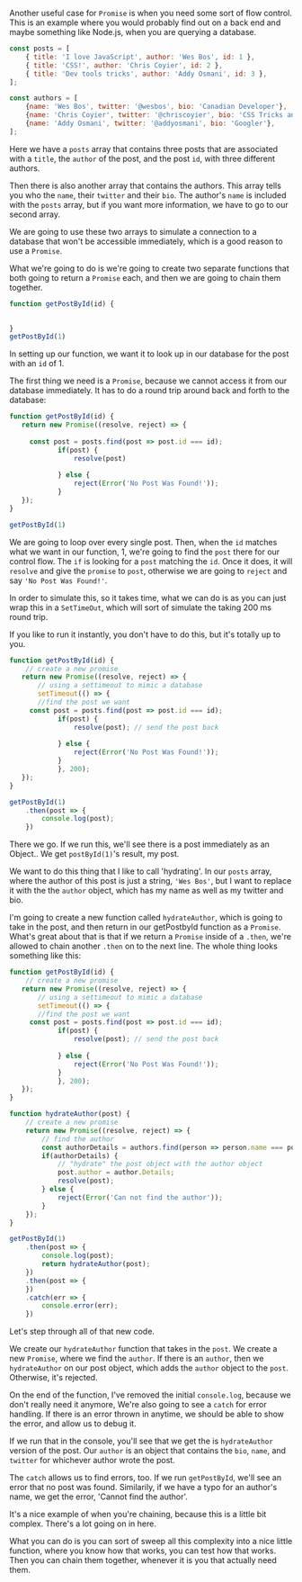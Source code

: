 Another useful case for `Promise` is when you need some sort of flow control. This is an example where you would probably find out on a back end and maybe something like Node.js, when you are querying a database.

```js
const posts = [
    { title: 'I love JavaScript', author: 'Wes Bos', id: 1 },
    { title: 'CSS!', author: 'Chris Coyier', id: 2 },
    { title: 'Dev tools tricks', author: 'Addy Osmani', id: 3 },
];

const authors = [
    {name: 'Wes Bos', twitter: '@wesbos', bio: 'Canadian Developer'},
    {name: 'Chris Coyier', twitter: '@chriscoyier', bio: 'CSS Tricks and CodePen'},
    {name: 'Addy Osmani', twitter: '@addyosmani', bio: 'Googler'},
];

```
Here we have a `posts` array that contains three posts that are associated with a `title`, the `author` of the post, and the post `id`, with three different authors.

Then there is also another array that contains the authors. This array tells you who the `name`, their `twitter` and their `bio`. The author's `name` is included with the `posts` array, but if you want more information, we have to go to our second array.

We are going to use these two arrays to simulate a connection to a database that won't be accessible immediately, which is a good reason to use a `Promise`.

What we're going to do is we're going to create two separate functions that both going to return a `Promise` each, and then we are going to chain them together.

```js
function getPostById(id) {
    

}
getPostById(1)
```

In setting up our function, we want it to look up in our database for the post with an `id` of 1.

The first thing we need is a `Promise`, because we cannot access it from our database immediately. It has to do a round trip around back and forth to the database:

```js
function getPostById(id) {
   return new Promise((resolve, reject) => {
       
     const post = posts.find(post => post.id === id);
            if(post) {
                resolve(post)
                
            } else {
                reject(Error('No Post Was Found!'));
            }
   });
}

getPostById(1)
```

We are going to loop over every single post. Then, when the `id` matches what we want in our function, 1, we're going to find the `post` there for our control flow. The `if` is looking for a  `post` matching the `id`. Once it does, it will `resolve` and give the `promise` to `post`, otherwise we are going to `reject` and say `'No Post Was Found!'`.

In order to simulate this, so it takes time, what we can do is as you can just wrap this in a `SetTimeOut`, which will sort of simulate the taking 200 ms round trip. 

If you like to run it instantly, you don't have to do this, but it's totally up to you.

```js
function getPostById(id) {
    // create a new promise
   return new Promise((resolve, reject) => {
       // using a settimeout to mimic a database
       setTimeout(() => {
       //find the post we want
     const post = posts.find(post => post.id === id);
            if(post) {
                resolve(post); // send the post back
                
            } else {
                reject(Error('No Post Was Found!'));
            }
            }, 200);
   });
}

getPostById(1)
    .then(post => {
        console.log(post);
    })
```

There we go. If we run this, we'll see there is a post immediately as an Object.. We get `postById(1)`'s result, my post. 

We want to do this thing that I like to call 'hydrating'. In our `posts` array,  where the author of this post is just a string, `'Wes Bos'`, but I want to replace it with the the `author` object, which has my name as well as my twitter and bio.

I'm going to create a new function called `hydrateAuthor`, which is going to take in the post, and then return in our getPostbyId function as a `Promise`. What's great about that is that if we return a `Promise` inside of a `.then`, we're allowed to chain another `.then` on to the next line. The whole thing looks something like this: 

```js
function getPostById(id) {
    // create a new promise
   return new Promise((resolve, reject) => {
       // using a settimeout to mimic a database
       setTimeout(() => {
       //find the post we want
     const post = posts.find(post => post.id === id);
            if(post) {
                resolve(post); // send the post back
                
            } else {
                reject(Error('No Post Was Found!'));
            }
            }, 200);
   });
}

function hydrateAuthor(post) {
    // create a new promise
    return new Promise((resolve, reject) => {
        // find the author
        const authorDetails = authors.find(person => person.name === post.author);
        if(authorDetails) {
            // "hydrate" the post object with the author object
            post.author = author.Details;
            resolve(post);
        } else {
            reject(Error('Can not find the author'));
        }
    });
}

getPostById(1)
    .then(post => {
        console.log(post);
        return hydrateAuthor(post);
    })
    .then(post => {
    })
    .catch(err => {
        console.error(err);
    })
```

Let's step through all of that new code. 

We create our `hydrateAuthor` function that takes in the `post`. We create a new `Promise`, where we find the `author`. If there is an `author`, then we `hydrateAuthor` on our post object, which adds the `author` object to the `post`. Otherwise, it's rejected.

On the end of the function, I've removed the initial `console.log`, because we don't really need it anymore, We're also going to see a `catch` for error handling. If there is an error thrown in anytime, we should be able to show the error, and allow us to debug it.

If we run that in the console, you'll see that we get the is `hydrateAuthor` version of the post. Our `author` is an object that contains the `bio`, `name`, and `twitter` for whichever author wrote the post.

The `catch` allows us to find errors, too. If we run `getPostById`, we'll see an error that no post was found. Similarily, if we have a typo for an author's name, we get the error, 'Cannot find the author'.

It's a nice example of when you're chaining, because this is a little bit complex. There's a lot going on in here.
 
 What you can do is you can sort of sweep all this complexity into a nice little function, where you know how that works, you can test how that works. Then you can chain them together, whenever it is you that actually need them.